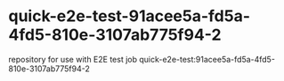 # quick-e2e-test-91acee5a-fd5a-4fd5-810e-3107ab775f94-2
repository for use with E2E test job quick-e2e-test:91acee5a-fd5a-4fd5-810e-3107ab775f94-2
